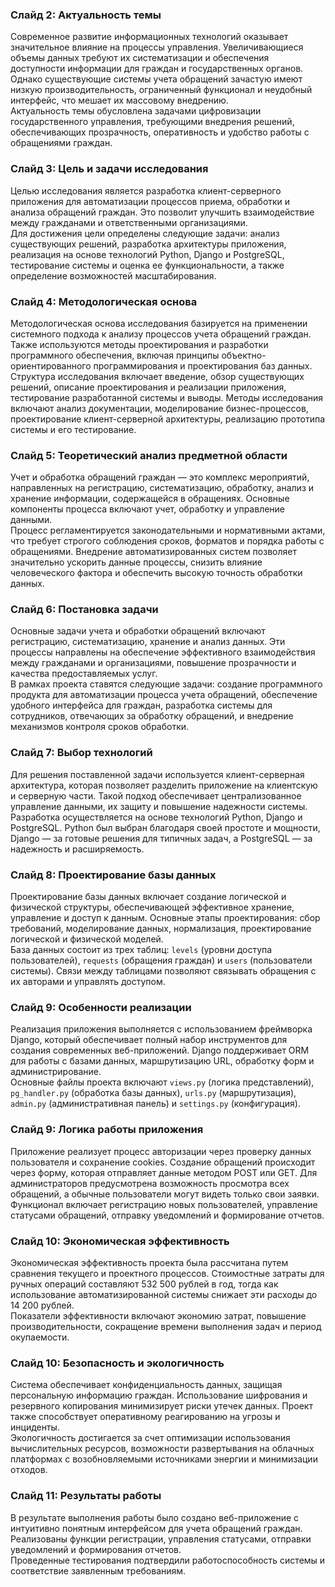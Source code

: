 ### **Слайд 2: Актуальность темы**  
Современное развитие информационных технологий оказывает значительное влияние на процессы управления. Увеличивающиеся объемы данных требуют их систематизации и обеспечения доступности информации для граждан и государственных органов. Однако существующие системы учета обращений зачастую имеют низкую производительность, ограниченный функционал и неудобный интерфейс, что мешает их массовому внедрению.  
Актуальность темы обусловлена задачами цифровизации государственного управления, требующими внедрения решений, обеспечивающих прозрачность, оперативность и удобство работы с обращениями граждан.
### **Слайд 3: Цель и задачи исследования**  
Целью исследования является разработка клиент-серверного приложения для автоматизации процессов приема, обработки и анализа обращений граждан. Это позволит улучшить взаимодействие между гражданами и ответственными организациями.  
Для достижения цели определены следующие задачи: анализ существующих решений, разработка архитектуры приложения, реализация на основе технологий Python, Django и PostgreSQL, тестирование системы и оценка ее функциональности, а также определение возможностей масштабирования.
### **Слайд 4: Методологическая основа**  
Методологическая основа исследования базируется на применении системного подхода к анализу процессов учета обращений граждан. Также используются методы проектирования и разработки программного обеспечения, включая принципы объектно-ориентированного программирования и проектирования баз данных.  
Структура исследования включает введение, обзор существующих решений, описание проектирования и реализации приложения, тестирование разработанной системы и выводы. Методы исследования включают анализ документации, моделирование бизнес-процессов, проектирование клиент-серверной архитектуры, реализацию прототипа системы и его тестирование.
### **Слайд 5: Теоретический анализ предметной области**  
Учет и обработка обращений граждан — это комплекс мероприятий, направленных на регистрацию, систематизацию, обработку, анализ и хранение информации, содержащейся в обращениях. Основные компоненты процесса включают учет, обработку и управление данными.  
Процесс регламентируется законодательными и нормативными актами, что требует строгого соблюдения сроков, форматов и порядка работы с обращениями. Внедрение автоматизированных систем позволяет значительно ускорить данные процессы, снизить влияние человеческого фактора и обеспечить высокую точность обработки данных.
### **Слайд 6: Постановка задачи**  
Основные задачи учета и обработки обращений включают регистрацию, систематизацию, хранение и анализ данных. Эти процессы направлены на обеспечение эффективного взаимодействия между гражданами и организациями, повышение прозрачности и качества предоставляемых услуг.  
В рамках проекта ставятся следующие задачи: создание программного продукта для автоматизации процесса учета обращений, обеспечение удобного интерфейса для граждан, разработка системы для сотрудников, отвечающих за обработку обращений, и внедрение механизмов контроля сроков обработки.
### **Слайд 7: Выбор технологий**  
Для решения поставленной задачи используется клиент-серверная архитектура, которая позволяет разделить приложение на клиентскую и серверную части. Такой подход обеспечивает централизованное управление данными, их защиту и повышение надежности системы.  
Разработка осуществляется на основе технологий Python, Django и PostgreSQL. Python был выбран благодаря своей простоте и мощности, Django — за готовые решения для типичных задач, а PostgreSQL — за надежность и расширяемость.
### **Слайд 8: Проектирование базы данных**  
Проектирование базы данных включает создание логической и физической структуры, обеспечивающей эффективное хранение, управление и доступ к данным. Основные этапы проектирования: сбор требований, моделирование данных, нормализация, проектирование логической и физической моделей.  
База данных состоит из трех таблиц: `levels` (уровни доступа пользователей), `requests` (обращения граждан) и `users` (пользователи системы). Связи между таблицами позволяют связывать обращения с их авторами и управлять доступом.
### **Слайд 9: Особенности реализации**  
Реализация приложения выполняется с использованием фреймворка Django, который обеспечивает полный набор инструментов для создания современных веб-приложений. Django поддерживает ORM для работы с базами данных, маршрутизацию URL, обработку форм и администрирование.  
Основные файлы проекта включают `views.py` (логика представлений), `pg_handler.py` (обработка базы данных), `urls.py` (маршрутизация), `admin.py` (административная панель) и `settings.py` (конфигурация).
### **Слайд 9: Логика работы приложения**  
Приложение реализует процесс авторизации через проверку данных пользователя и сохранение cookies. Создание обращений происходит через форму, которая отправляет данные методом POST или GET. Для администраторов предусмотрена возможность просмотра всех обращений, а обычные пользователи могут видеть только свои заявки.  
Функционал включает регистрацию новых пользователей, управление статусами обращений, отправку уведомлений и формирование отчетов.
### **Слайд 10: Экономическая эффективность**  
Экономическая эффективность проекта была рассчитана путем сравнения текущего и проектного процессов. Стоимостные затраты для ручных операций составляют 532 500 рублей в год, тогда как использование автоматизированной системы снижает эти расходы до 14 200 рублей.  
Показатели эффективности включают экономию затрат, повышение производительности, сокращение времени выполнения задач и период окупаемости.
### **Слайд 10: Безопасность и экологичность**  
Система обеспечивает конфиденциальность данных, защищая персональную информацию граждан. Использование шифрования и резервного копирования минимизирует риски утечек данных. Проект также способствует оперативному реагированию на угрозы и инциденты.  
Экологичность достигается за счет оптимизации использования вычислительных ресурсов, возможности развертывания на облачных платформах с возобновляемыми источниками энергии и минимизации отходов.
### **Слайд 11: Результаты работы**  
В результате выполнения работы было создано веб-приложение с интуитивно понятным интерфейсом для учета обращений граждан. Реализованы функции регистрации, управления статусами, отправки уведомлений и формирования отчетов.  
Проведенные тестирования подтвердили работоспособность системы и соответствие заявленным требованиям.